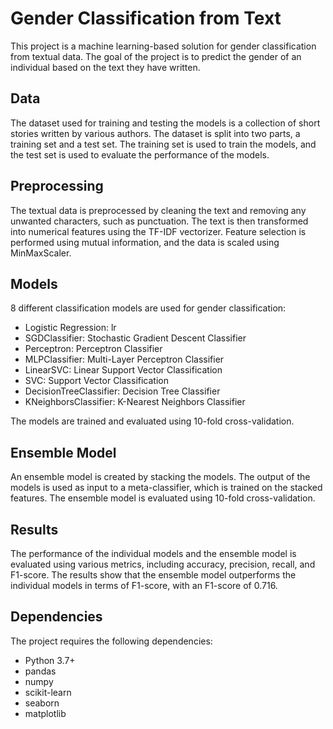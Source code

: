 # Gender Classification from Text
This project is a machine learning-based solution for gender classification from textual data. 
The goal of the project is to predict the gender of an individual based on the text they have written.

## Data
The dataset used for training and testing the models is a collection of short stories written by various authors. 
The dataset is split into two parts, a training set and a test set. 
The training set is used to train the models, and the test set is used to evaluate the performance of the models.

## Preprocessing
The textual data is preprocessed by cleaning the text and removing any unwanted characters, such as punctuation.
The text is then transformed into numerical features using the TF-IDF vectorizer. 
Feature selection is performed using mutual information, and the data is scaled using MinMaxScaler.

## Models
8 different classification models are used for gender classification: 
- Logistic Regression: lr 
- SGDClassifier: Stochastic Gradient Descent Classifier
- Perceptron: Perceptron Classifier
- MLPClassifier: Multi-Layer Perceptron Classifier
- LinearSVC: Linear Support Vector Classification
- SVC: Support Vector Classification
- DecisionTreeClassifier: Decision Tree Classifier
- KNeighborsClassifier: K-Nearest Neighbors Classifier

The models are trained and evaluated using 10-fold cross-validation.

## Ensemble Model
An ensemble model is created by stacking the models. 
The output of the models is used as input to a meta-classifier, which is trained on the stacked features. 
The ensemble model is evaluated using 10-fold cross-validation.

## Results
The performance of the individual models and the ensemble model is evaluated using various metrics, including accuracy, precision, recall, and F1-score. 
The results show that the ensemble model outperforms the individual models in terms of F1-score, with an F1-score of 0.716.

## Dependencies
The project requires the following dependencies:

- Python 3.7+
- pandas
- numpy
- scikit-learn
- seaborn
- matplotlib
